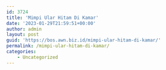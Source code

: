 ```yaml
---
id: 3724
title: 'Mimpi Ular Hitam Di Kamar'
date: '2023-01-29T21:59:51+00:00'
author: admin
layout: post
guid: 'https://bos.awn.biz.id/mimpi-ular-hitam-di-kamar/'
permalink: /mimpi-ular-hitam-di-kamar/
categories:
    - Uncategorized
---
```


